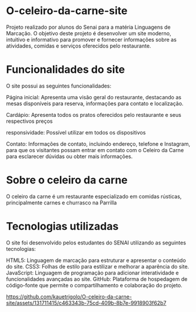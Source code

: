 # O-celeiro-da-carne-site
Projeto realizado por alunos do Senai para a matéria Linguagens de Marcação. O objetivo deste projeto é desenvolver um site moderno, intuitivo e informativo para promover e fornecer informações sobre as atividades, comidas e serviços oferecidos pelo restaurante.

# Funcionalidades do site
O site possui as seguintes funcionalidades:

Página inicial: Apresenta uma visão geral do restaurante, destacando as mesas disponíveis para reserva, informações para contato e localização.

Cardápio: Apresenta todos os pratos oferecidos pelo restaurante e seus respectivos preços

responsividade: Possível utilizar em todos os dispositivos

Contato: Informações de contato, incluindo endereço, telefone e Instagram, para que os visitantes possam entrar em contato com o Celeiro da Carne para esclarecer dúvidas ou obter mais informações.

# Sobre o celeiro da carne
O celeiro da carne é um restaurante especializado em comidas rústicas, principalmente carnes e churrasco na Parrilla

# Tecnologias utilizadas
O site foi desenvolvido pelos estudantes do SENAI utilizando as seguintes tecnologias:

HTML5: Linguagem de marcação para estruturar e apresentar o conteúdo do site.
CSS3: Folhas de estilo para estilizar e melhorar a aparência do site.
JavaScript: Linguagem de programação para adicionar interatividade e funcionalidades avançadas ao site.
GitHub: Plataforma de hospedagem de código-fonte que permite o compartilhamento e colaboração do projeto.


https://github.com/kauetrigolo/O-celeiro-da-carne-site/assets/131711415/c463343b-75cd-409b-8b7e-9918903f62b7

